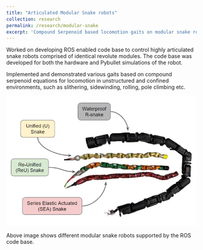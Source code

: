 ```yaml
---
title: "Articulated Modular Snake robots"
collection: research
permalink: /research/modular-snake
excerpt: 'Compound Serpenoid based locomotion gaits on modular snake robots'
---
```


Worked on developing ROS enabled code base to control highly articulated snake robots comprised of identical revolute modules. The code base was developed for both the hardware and Pybullet simulations of the robot.

Implemented and demonstrated various gaits based on compound serpenoid equations for locomotion in unstructured and confined environments, such as slithering, sidewinding, rolling, pole climbing etc.

<img title="Different modular snakes" alt="Different modular snakes" src="/images/mod-snake.png">

Above image shows different modular snake robots supported by the ROS code base.
